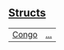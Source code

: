 
## [Structs](./hello_world-structs.md)

| | |
|:---|:---|
| [Congo](./hello_world-Congo.md) | [...](./hello_world-Congo.md) |
